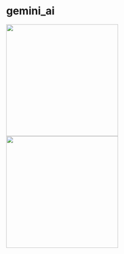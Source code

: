 # gemini_ai

<img src = "https://github.com/user-attachments/assets/3960f23a-101c-4513-9bb7-517f43b58ddb" width = "300">

<img src = "https://github.com/user-attachments/assets/373b7ec6-a799-44da-9ae2-95d05b94fb9a" width = "300">

